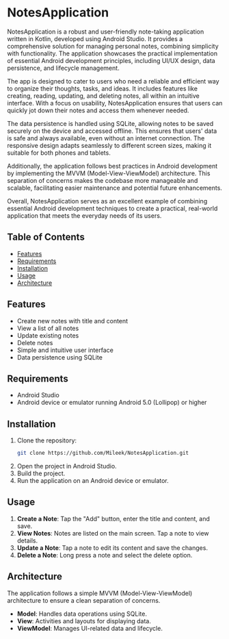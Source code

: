 # NotesApplication

NotesApplication is a robust and user-friendly note-taking application written in Kotlin, developed using Android Studio. It provides a comprehensive solution for managing personal notes, combining simplicity with functionality. The application showcases the practical implementation of essential Android development principles, including UI/UX design, data persistence, and lifecycle management.

The app is designed to cater to users who need a reliable and efficient way to organize their thoughts, tasks, and ideas. It includes features like creating, reading, updating, and deleting notes, all within an intuitive interface. With a focus on usability, NotesApplication ensures that users can quickly jot down their notes and access them whenever needed.

The data persistence is handled using SQLite, allowing notes to be saved securely on the device and accessed offline. This ensures that users' data is safe and always available, even without an internet connection. The responsive design adapts seamlessly to different screen sizes, making it suitable for both phones and tablets.

Additionally, the application follows best practices in Android development by implementing the MVVM (Model-View-ViewModel) architecture. This separation of concerns makes the codebase more manageable and scalable, facilitating easier maintenance and potential future enhancements.

Overall, NotesApplication serves as an excellent example of combining essential Android development techniques to create a practical, real-world application that meets the everyday needs of its users.


## Table of Contents

- [Features](#features)
- [Requirements](#requirements)
- [Installation](#installation)
- [Usage](#usage)
- [Architecture](#architecture)

## Features

- Create new notes with title and content
- View a list of all notes
- Update existing notes
- Delete notes
- Simple and intuitive user interface
- Data persistence using SQLite

## Requirements

- Android Studio
- Android device or emulator running Android 5.0 (Lollipop) or higher

## Installation

1. Clone the repository:
    ```sh
    git clone https://github.com/Mileek/NotesApplication.git
    ```
2. Open the project in Android Studio.
3. Build the project.
4. Run the application on an Android device or emulator.

## Usage

1. **Create a Note**: Tap the "Add" button, enter the title and content, and save.
2. **View Notes**: Notes are listed on the main screen. Tap a note to view details.
3. **Update a Note**: Tap a note to edit its content and save the changes.
4. **Delete a Note**: Long press a note and select the delete option.

## Architecture

The application follows a simple MVVM (Model-View-ViewModel) architecture to ensure a clean separation of concerns.

- **Model**: Handles data operations using SQLite.
- **View**: Activities and layouts for displaying data.
- **ViewModel**: Manages UI-related data and lifecycle.
